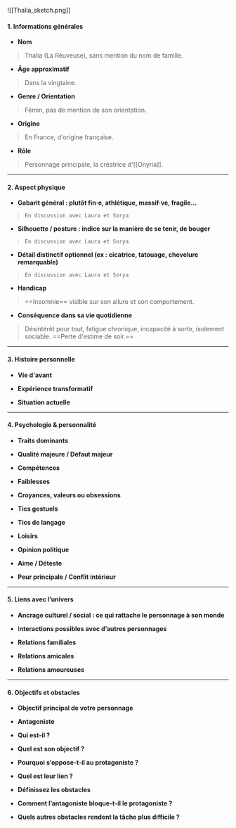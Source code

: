 ![[Thalia_sketch.png]]

#### 1. Informations générales

- **Nom**

> Thalia (La Rêuveuse), sans mention du nom de famille.

- **Âge approximatif**

> Dans la vingtaine.

- **Genre / Orientation**

> Fémin, pas de mention de son orientation.

- **Origine**

> En France, d'origine française.

- **Rôle**

> Personnage principale, la créatrice d'[[Onyria]].

---

#### 2. Aspect physique

- **Gabarit général : plutôt fin·e, athlétique, massif·ve, fragile…**

> `En discussion avec Laura et Sorya`

- **Silhouette / posture : indice sur la manière de se tenir, de bouger**

> `En discussion avec Laura et Sorya`

- __Détail distinctif optionnel (ex : cicatrice, tatouage, chevelure remarquable)__

> `En discussion avec Laura et Sorya`

- **Handicap** 

> ==Insomnie== visible sur son allure et son comportement.

- **Conséquence dans sa vie quotidienne**

> Désintérêt pour tout, fatigue chronique, incapacité à sortir, isolement sociable. ==Perte d'estime de soir.==

---

#### 3. Histoire personnelle 

- **Vie d'avant**

> 

- **Expérience transformatif**

> 

- **Situation actuelle**

> 

---

#### 4. Psychologie & personnalité 

- **Traits dominants**

> 

- **Qualité majeure / Défaut majeur**

> 

- **Compétences**

> 

- **Faiblesses**

> 

- **Croyances, valeurs ou obsessions**

> 

- **Tics gestuels**

> 

- **Tics de langage**

> 

- **Loisirs**

> 

- **Opinion politique**

> 

- **Aime / Déteste**

> 

- **Peur principale / Conflit intérieur**  

> 


---

#### 5. Liens avec l’univers

- **Ancrage culturel / social : ce qui rattache le personnage à son monde**

> 

- I**nteractions possibles avec d’autres personnages**

> 


- **Relations familiales**

> 

- **Relations amicales**

> 

- **Relations amoureuses**

> 


---

#### 6. Objectifs et obstacles

- **Objectif principal de votre personnage**

> 

- **Antagoniste**

> 

- **Qui est-il ?**

> 

- **Quel est son objectif ?**

> 

- **Pourquoi s’oppose-t-il au protagoniste ?**

> 

- **Quel est leur lien ?**

> 

- **Définissez les obstacles**

> 

- **Comment l’antagoniste bloque-t-il le protagoniste ?**

> 

- **Quels autres obstacles rendent la tâche plus difficile ?**
  
> 

